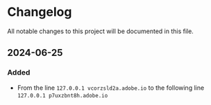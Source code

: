 # Changelog

All notable changes to this project will be documented in this file.

## 2024-06-25

### Added

- From the line `127.0.0.1 vcorzsld2a.adobe.io` to the following line `127.0.0.1 p7uxzbnt8h.adobe.io`
